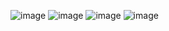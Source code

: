 ![image](https://github.com/zakaria0101echifaouy/Linux-Shell-HackerRank/assets/108145379/3bb2a3af-9ccd-4baa-b14d-5b6f37abba1f)
![image](https://github.com/zakaria0101echifaouy/Linux-Shell-HackerRank/assets/108145379/6c14f6f9-fbf0-45ff-88be-6cccbaebf26b)
![image](https://github.com/zakaria0101echifaouy/Linux-Shell-HackerRank/assets/108145379/965de122-5771-4f81-907c-8a140e726642)
![image](https://github.com/zakaria0101echifaouy/Linux-Shell-HackerRank/assets/108145379/738b1056-36be-4086-b2aa-e00db09a8e79)
